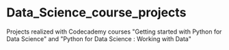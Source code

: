 # Data_Science_course_projects
Projects realized with Codecademy courses "Getting started with Python for Data Science" and "Python for Data Science : Working with Data"
